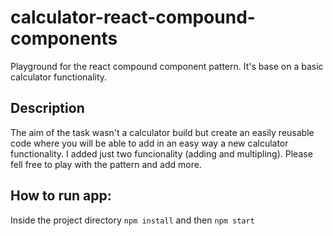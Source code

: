 # calculator-react-compound-components
Playground for the react compound component pattern. It's base on a basic calculator functionality.


## Description 
The aim of the task wasn't a calculator build but create an easily reusable code where you will be able to add in an easy way a new calculator functionality. I added just two funcionality (adding and multipling). Please fell free to play with the pattern and add more. 

## How to run app:
Inside the project directory `npm install` and then `npm start`
